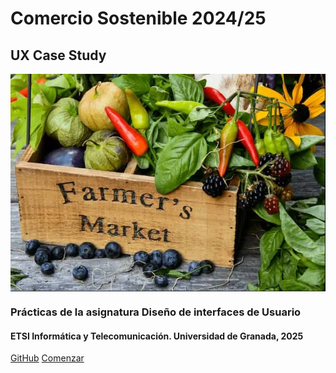 <!-- _coverpage.md -->


# Comercio Sostenible 2024/25
## UX Case Study



<img align="center" src="./img/Verduricas.png" width="600" height=auto alt="Logotipo"/>





### Prácticas de la asignatura Diseño de interfaces de Usuario

#### ETSI Informática y Telecomunicación. Universidad de Granada, 2025



[GitHub](https://github.com/mgea/UX_CaseStudy)
[Comenzar](#DIU)

<!-- background color -->
